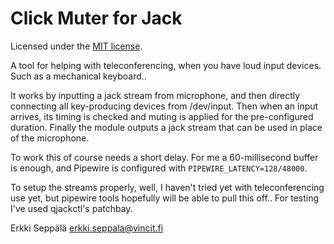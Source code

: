 # Click Muter for Jack

Licensed under the [MIT license](LICENSE.MIT).

A tool for helping with teleconferencing, when you have loud input
devices. Such as a mechanical keyboard..

It works by inputting a jack stream from microphone, and then directly
connecting all key-producing devices from /dev/input. Then when an
input arrives, its timing is checked and muting is applied for the
pre-configured duration. Finally the module outputs a jack stream that
can be used in place of the microphone.

To work this of course needs a short delay. For me a 60-millisecond
buffer is enough, and Pipewire is configured with
`PIPEWIRE_LATENCY=128/48000`.

To setup the streams properly, well, I haven't tried yet with
teleconferencing use yet, but pipewire tools hopefully will be able to
pull this off.. For testing I've used qjackctl's patchbay.

Erkki Seppälä <erkki.seppala@vincit.fi>
